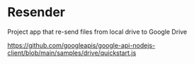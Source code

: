 # Resender
Project app that re-send files from local drive to Google Drive

https://github.com/googleapis/google-api-nodejs-client/blob/main/samples/drive/quickstart.js
